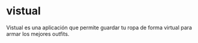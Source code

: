 # vistual
Vistual es una aplicación que permite guardar tu ropa de forma virtual para armar los mejores outfits.
